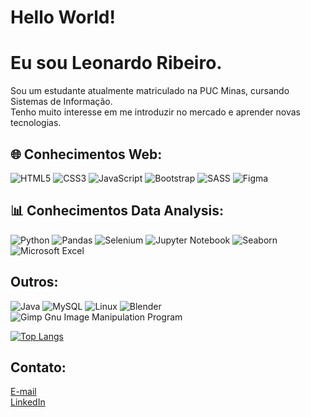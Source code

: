 # Hello World!
# Eu sou Leonardo Ribeiro.
Sou um estudante atualmente matriculado na PUC Minas, cursando Sistemas de Informação.</br>
Tenho muito interesse em me introduzir no mercado e aprender novas tecnologias.

## :globe_with_meridians: Conhecimentos Web:
![HTML5](https://img.shields.io/badge/html5-%23E34F26.svg?style=for-the-badge&logo=html5&logoColor=white)
![CSS3](https://img.shields.io/badge/css3-%231572B6.svg?style=for-the-badge&logo=css3&logoColor=white)
![JavaScript](https://img.shields.io/badge/javascript-%23323330.svg?style=for-the-badge&logo=javascript&logoColor=%23F7DF1E)
![Bootstrap](https://img.shields.io/badge/bootstrap-%238511FA.svg?style=for-the-badge&logo=bootstrap&logoColor=white)
![SASS](https://img.shields.io/badge/SASS-hotpink.svg?style=for-the-badge&logo=SASS&logoColor=white)
![Figma](https://img.shields.io/badge/figma-%23F24E1E.svg?style=for-the-badge&logo=figma&logoColor=white)

## :bar_chart: Conhecimentos Data Analysis:
![Python](https://img.shields.io/badge/python-3670A0?style=for-the-badge&logo=python&logoColor=ffdd54)
![Pandas](https://img.shields.io/badge/pandas-%23150458.svg?style=for-the-badge&logo=pandas&logoColor=white)
![Selenium](https://img.shields.io/badge/-selenium-%43B02A?style=for-the-badge&logo=selenium&logoColor=white)
![Jupyter Notebook](https://img.shields.io/badge/jupyter-%23FA0F00.svg?style=for-the-badge&logo=jupyter&logoColor=white)
![Seaborn](https://img.shields.io/badge/seaborn-%231572B6.svg?style=for-the-badge&logoColor=white)
![Microsoft Excel](https://img.shields.io/badge/Microsoft_Excel-217346?style=for-the-badge&logo=microsoft-excel&logoColor=white)

## Outros:
![Java](https://img.shields.io/badge/java-%23ED8B00.svg?style=for-the-badge&logo=openjdk&logoColor=white)
![MySQL](https://img.shields.io/badge/mysql-%2300f.svg?style=for-the-badge&logo=mysql&logoColor=white)
![Linux](https://img.shields.io/badge/Linux-FCC624?style=for-the-badge&logo=linux&logoColor=black)
![Blender](https://img.shields.io/badge/blender-%23F5792A.svg?style=for-the-badge&logo=blender&logoColor=white)
![Gimp Gnu Image Manipulation Program](https://img.shields.io/badge/Gimp-657D8B?style=for-the-badge&logo=gimp&logoColor=FFFFFF)

[![Top Langs](https://github-readme-stats.vercel.app/api/top-langs/?username=arquiribeiro&layout=donut&size_weight=0&count_weight=1&langs_count=5)](https://github.com/anuraghazra/github-readme-stats)

## Contato:
[E-mail](mailto:leonardoriband@gmail.com)</br>
[LinkedIn](https://www.linkedin.com/in/leonardo-ribeiro-80ba40227/)
